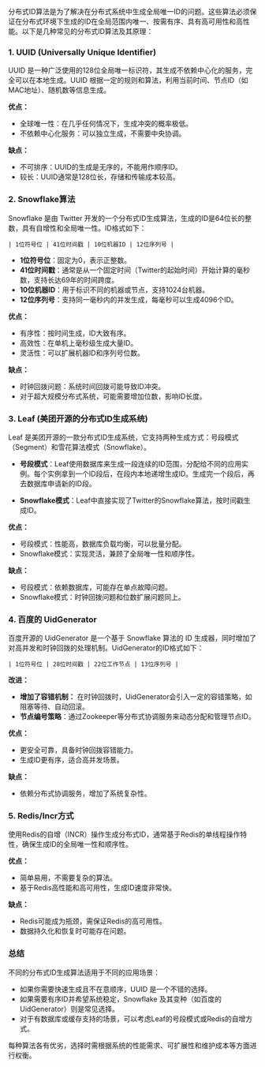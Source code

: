 分布式ID算法是为了解决在分布式系统中生成全局唯一ID的问题。这些算法必须保证在分布式环境下生成的ID在全局范围内唯一、按需有序、具有高可用性和高性能。以下是几种常见的分布式ID算法及其原理：

### 1. **UUID (Universally Unique Identifier)**
UUID 是一种广泛使用的128位全局唯一标识符，其生成不依赖中心化的服务，完全可以在本地生成。UUID 根据一定的规则和算法，利用当前时间、节点ID（如MAC地址）、随机数等信息生成。

**优点：**
- 全球唯一性：在几乎任何情况下，生成冲突的概率极低。
- 不依赖中心化服务：可以独立生成，不需要中央协调。

**缺点：**
- 不可排序：UUID的生成是无序的，不能用作顺序ID。
- 较长：UUID通常是128位长，存储和传输成本较高。

### 2. **Snowflake算法**
Snowflake 是由 Twitter 开发的一个分布式ID生成算法，生成的ID是64位长的整数，具有自增性和全局唯一性。ID格式如下：

```
| 1位符号位 | 41位时间戳 | 10位机器ID | 12位序列号 |
```

- **1位符号位**：固定为0，表示正整数。
- **41位时间戳**：通常是从一个固定时间（Twitter的起始时间）开始计算的毫秒数，支持长达69年的时间跨度。
- **10位机器ID**：用于标识不同的机器或节点，支持1024台机器。
- **12位序列号**：支持同一毫秒内的并发生成，每毫秒可以生成4096个ID。

**优点：**
- 有序性：按时间生成，ID大致有序。
- 高效性：在单机上毫秒级生成大量ID。
- 灵活性：可以扩展机器ID和序列号位数。

**缺点：**
- 时钟回拨问题：系统时间回拨可能导致ID冲突。
- 对于超大规模分布式系统，可能需要增加位数，影响ID长度。

### 3. **Leaf (美团开源的分布式ID生成系统)**
Leaf 是美团开源的一款分布式ID生成系统，它支持两种生成方式：号段模式（Segment）和雪花算法模式（Snowflake）。

- **号段模式**：Leaf使用数据库来生成一段连续的ID范围，分配给不同的应用实例。每个实例拿到一个ID段后，在段内本地递增生成ID。生成完一个段后，再去数据库申请新的ID段。
  
- **Snowflake模式**：Leaf中直接实现了Twitter的Snowflake算法，按时间戳生成ID。

**优点：**
- 号段模式：性能高，数据库负载均衡，可以批量分配。
- Snowflake模式：实现灵活，兼顾了全局唯一性和顺序性。

**缺点：**
- 号段模式：依赖数据库，可能存在单点故障问题。
- Snowflake模式：时钟回拨问题和位数扩展问题同上。

### 4. **百度的 UidGenerator**
百度开源的 UidGenerator 是一个基于 Snowflake 算法的 ID 生成器，同时增加了对高并发和时钟回拨的处理机制。UidGenerator的ID格式如下：

```
| 1位符号位 | 28位时间戳 | 22位工作节点 | 13位序列号 |
```

**改进：**
- **增加了容错机制：** 在时钟回拨时，UidGenerator会引入一定的容错策略，如阻塞等待、自动回滚。
- **节点编号策略**：通过Zookeeper等分布式协调服务来动态分配和管理节点ID。

**优点：**
- 更安全可靠，具备时钟回拨容错能力。
- 生成ID更有序，适合高并发场景。

**缺点：**
- 依赖分布式协调服务，增加了系统复杂性。

### 5. **Redis/Incr方式**
使用Redis的自增（INCR）操作生成分布式ID，通常基于Redis的单线程操作特性，确保生成ID的全局唯一性和顺序性。

**优点：**
- 简单易用，不需要复杂的算法。
- 基于Redis高性能和高可用性，生成ID速度非常快。

**缺点：**
- Redis可能成为瓶颈，需保证Redis的高可用性。
- 数据持久化和恢复时可能存在问题。

### 总结

不同的分布式ID生成算法适用于不同的应用场景：
- 如果你需要快速生成且不在意顺序，UUID 是一个不错的选择。
- 如果需要有序ID并希望系统稳定，Snowflake 及其变种（如百度的 UidGenerator）则是常见选择。
- 对于有数据库或缓存支持的场景，可以考虑Leaf的号段模式或Redis的自增方式。

每种算法各有优劣，选择时需根据系统的性能需求、可扩展性和维护成本等方面进行权衡。